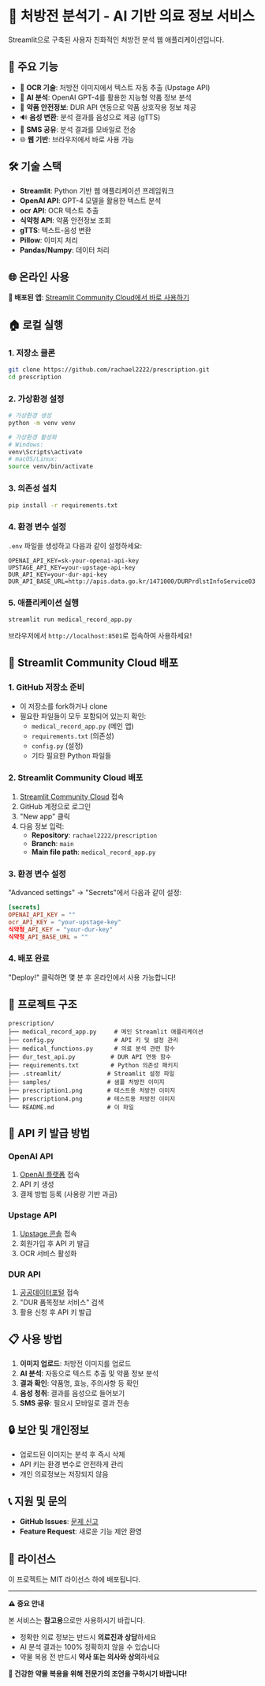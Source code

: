 # 🏥 처방전 분석기 - AI 기반 의료 정보 서비스

Streamlit으로 구축된 사용자 친화적인 처방전 분석 웹 애플리케이션입니다.

## 🚀 주요 기능

- 📸 **OCR 기술**: 처방전 이미지에서 텍스트 자동 추출 (Upstage API)
- 🤖 **AI 분석**: OpenAI GPT-4를 활용한 지능형 약품 정보 분석  
- 💊 **약품 안전정보**: DUR API 연동으로 약품 상호작용 정보 제공
- 🔊 **음성 변환**: 분석 결과를 음성으로 제공 (gTTS)
- 📱 **SMS 공유**: 분석 결과를 모바일로 전송
- 🌐 **웹 기반**: 브라우저에서 바로 사용 가능

## 🛠️ 기술 스택

- **Streamlit**: Python 기반 웹 애플리케이션 프레임워크
- **OpenAI API**: GPT-4 모델을 활용한 텍스트 분석
- **ocr API**: OCR 텍스트 추출
- **식약청 API**: 약품 안전정보 조회
- **gTTS**: 텍스트-음성 변환
- **Pillow**: 이미지 처리
- **Pandas/Numpy**: 데이터 처리

## 🌐 온라인 사용

**🔗 배포된 앱**: [Streamlit Community Cloud에서 바로 사용하기](https://share.streamlit.io/)

## 🏠 로컬 실행

### 1. 저장소 클론
```bash
git clone https://github.com/rachael2222/prescription.git
cd prescription
```

### 2. 가상환경 설정
```bash
# 가상환경 생성
python -m venv venv

# 가상환경 활성화
# Windows:
venv\Scripts\activate
# macOS/Linux:
source venv/bin/activate
```

### 3. 의존성 설치
```bash
pip install -r requirements.txt
```

### 4. 환경 변수 설정
`.env` 파일을 생성하고 다음과 같이 설정하세요:
```env
OPENAI_API_KEY=sk-your-openai-api-key
UPSTAGE_API_KEY=your-upstage-api-key
DUR_API_KEY=your-dur-api-key
DUR_API_BASE_URL=http://apis.data.go.kr/1471000/DURPrdlstInfoService03
```

### 5. 애플리케이션 실행
```bash
streamlit run medical_record_app.py
```

브라우저에서 `http://localhost:8501`로 접속하여 사용하세요!

## 🚀 Streamlit Community Cloud 배포

### 1. GitHub 저장소 준비
- 이 저장소를 fork하거나 clone
- 필요한 파일들이 모두 포함되어 있는지 확인:
  - `medical_record_app.py` (메인 앱)
  - `requirements.txt` (의존성)
  - `config.py` (설정)
  - 기타 필요한 Python 파일들

### 2. Streamlit Community Cloud 배포
1. [Streamlit Community Cloud](https://share.streamlit.io/) 접속
2. GitHub 계정으로 로그인
3. "New app" 클릭
4. 다음 정보 입력:
   - **Repository**: `rachael2222/prescription`
   - **Branch**: `main`
   - **Main file path**: `medical_record_app.py`

### 3. 환경 변수 설정
"Advanced settings" → "Secrets"에서 다음과 같이 설정:
```toml
[secrets]
OPENAI_API_KEY = ""
ocr_API_KEY = "your-upstage-key"
식약청_API_KEY = "your-dur-key"
식약청_API_BASE_URL = ""
```

### 4. 배포 완료
"Deploy!" 클릭하면 몇 분 후 온라인에서 사용 가능합니다!

## 📁 프로젝트 구조

```
prescription/
├── medical_record_app.py     # 메인 Streamlit 애플리케이션
├── config.py                 # API 키 및 설정 관리
├── medical_functions.py      # 의료 분석 관련 함수
├── dur_test_api.py          # DUR API 연동 함수
├── requirements.txt         # Python 의존성 패키지
├── .streamlit/             # Streamlit 설정 파일
├── samples/                # 샘플 처방전 이미지
├── prescription1.png       # 테스트용 처방전 이미지
├── prescription4.png       # 테스트용 처방전 이미지
└── README.md               # 이 파일
```

## 🔑 API 키 발급 방법

### OpenAI API
1. [OpenAI 플랫폼](https://platform.openai.com/api-keys) 접속
2. API 키 생성
3. 결제 방법 등록 (사용량 기반 과금)

### Upstage API  
1. [Upstage 콘솔](https://console.upstage.ai/) 접속
2. 회원가입 후 API 키 발급
3. OCR 서비스 활성화

### DUR API
1. [공공데이터포털](https://www.data.go.kr/) 접속
2. "DUR 품목정보 서비스" 검색
3. 활용 신청 후 API 키 발급

## 📋 사용 방법

1. **이미지 업로드**: 처방전 이미지를 업로드
2. **AI 분석**: 자동으로 텍스트 추출 및 약품 정보 분석
3. **결과 확인**: 약품명, 효능, 주의사항 등 확인
4. **음성 청취**: 결과를 음성으로 들어보기
5. **SMS 공유**: 필요시 모바일로 결과 전송

## 🔒 보안 및 개인정보

- 업로드된 이미지는 분석 후 즉시 삭제
- API 키는 환경 변수로 안전하게 관리
- 개인 의료정보는 저장되지 않음

## 📞 지원 및 문의

- **GitHub Issues**: [문제 신고](https://github.com/rachael2222/prescription/issues)
- **Feature Request**: 새로운 기능 제안 환영

## 📄 라이선스

이 프로젝트는 MIT 라이선스 하에 배포됩니다.

---

**⚠️ 중요 안내**

본 서비스는 **참고용**으로만 사용하시기 바랍니다. 

- 정확한 의료 정보는 반드시 **의료진과 상담**하세요
- AI 분석 결과는 100% 정확하지 않을 수 있습니다
- 약물 복용 전 반드시 **약사 또는 의사와 상의**하세요

**🏥 건강한 약물 복용을 위해 전문가의 조언을 구하시기 바랍니다!** 
